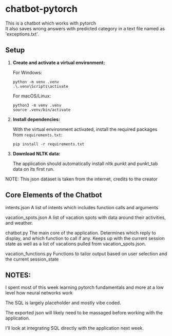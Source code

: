 # chatbot-pytorch

This is a chatbot which works with pytorch<br>
It also saves wrong answers with predicted category in a text file named as 'exceptions.txt'.

## Setup

1.  **Create and activate a virtual environment:**

    For Windows:

    ```shell
    python -m venv .venv
    .\.venv\Scripts\activate
    ```

    For macOS/Linux:

    ```shell
    python3 -m venv .venv
    source .venv/bin/activate
    ```

2.  **Install dependencies:**

    With the virtual environment activated, install the required packages from `requirements.txt`:

    ```shell
    pip install -r requirements.txt
    ```

3.  **Download NLTK data:**

    The application should automatically install nltk punkt and punkt_tab data on its first run.

NOTE: This json dataset is taken from the internet, credits to the creator

## Core Elements of the Chatbot

intents.json
A list of intents which includes function calls and arguments

vacation_spots.json
A list of vacation spots with data around their activities, and weather.

chatbot.py
The main core of the application. Determines which reply to display, and which function to call if any. Keeps up with the current session state as well as a list of vacations pulled from vacation_spots.json.

vacation_functions.py
Functions to tailor output based on user selection and the current session_state

## NOTES:

I spent most of this week learning pytorch fundamentals and more at a low level how neural networks work

The SQL is largely placeholder and mostly vibe coded.

The exported json will likely need to be massaged before working with the application.

I'll look at integrating SQL directly with the application next week.
